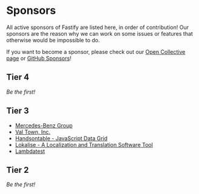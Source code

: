 # Sponsors

All active sponsors of Fastify are listed here, in order of contribution!
Our sponsors are the reason why we can work on some issues or features
that otherwise would be impossible to do.

If you want to become a sponsor, please check out our [Open Collective page](https://opencollective.com/fastify)
or [GitHub Sponsors](https://github.com/sponsors/fastify)!

## Tier 4

_Be the first!_

## Tier 3

- [Mercedes-Benz Group](https://github.com/mercedes-benz)
- [Val Town, Inc.](https://opencollective.com/valtown)
- [Handsontable - JavaScript Data Grid](https://handsontable.com/docs/react-data-grid/?utm_source=Fastify_GH&utm_medium=sponsorship&utm_campaign=library_sponsorship_2024)
- [Lokalise - A Localization and Translation Software Tool](https://lokalise.com/?utm_source=Fastify_GH&utm_medium=sponsorship)
- [Lambdatest](https://www.lambdatest.com/)

## Tier 2

_Be the first!_
